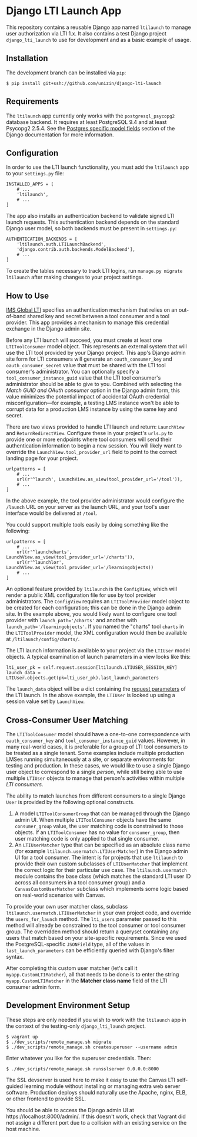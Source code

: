 # Django LTI Launch App

This repository contains a reusable Django app named `ltilaunch` to manage user authorization via LTI 1.x.
It also contains a test Django project `django_lti_launch` to use for development and as a basic example of usage.


## Installation

The development branch can be installed via `pip`:

```
$ pip install git+ssh://github.com/unizin/django-lti-launch
```


## Requirements

The `ltilaunch` app currently only works with the `postgresql_psycopg2` database backend.
It requires at least PostgreSQL 9.4 and at least Psycopg2 2.5.4.
See the [Postgres specific model fields](https://docs.djangoproject.com/en/1.9/ref/contrib/postgres/fields/) section of the Django documentation for more information.


## Configuration

In order to use the LTI launch functionality, you must add the `ltilaunch` app to your `settings.py` file:

```
INSTALLED_APPS = [
    # ...
    'ltilaunch',
    # ...
]
```

The app also installs an authentication backend to validate signed LTI launch requests.
This authentication backend depends on the standard Django user model, so both backends must be present in `settings.py`:

```
AUTHENTICATION_BACKENDS = [
    'ltilaunch.auth.LTILaunchBackend',
    'django.contrib.auth.backends.ModelBackend'],
    # ...
]
```

To create the tables necessary to track LTI logins, run `manage.py migrate ltilaunch` after making changes to your project settings.


## How to Use

[IMS Global LTI](https://www.imsglobal.org/specs/ltiv1p2/implementation-guide) specifies an authentication mechanism that relies on an out-of-band shared key and secret between a tool consumer and a tool provider.
This app provides a mechanism to manage this credential exchange in the Django admin site.

Before any LTI launch will succeed, you must create at least one `LTIToolConsumer` model object. This represents an external system that will use the LTI tool provided by your Django project.
This app's Django admin site form for LTI consumers will generate an `oauth_consumer_key` and `oauth_consumer_secret` value that must be shared with the LTI tool consumer's administrator.
You can optionally specify a `tool_consumer_instance_guid` value that the LTI tool consumer's administrator should be able to give to you.
Combined with selecting the _Match GUID and OAuth consumer_ option in the Django admin form, this value minimizes the potential impact of accidental OAuth credential misconfiguration—for example, a testing LMS instance won't be able to corrupt data for a production LMS instance by using the same key and secret.

There are two views provided to handle LTI launch and return: `LaunchView` and `ReturnRedirectView`.  Configure these in your project's `urls.py` to provide one or more endpoints where tool consumers will send their authentication information to begin a new session.  You will likely want to override the `LaunchView.tool_provider_url` field to point to the correct landing page for your project.

```
urlpatterns = [
    # ...
    url(r'^launch', LaunchView.as_view(tool_provider_url='/tool')),
    # ...
]
```

In the above example, the tool provider administrator would configure the `/launch` URL on your server as the launch URL, and your tool's user interface would be delivered at `/tool`.

You could support multiple tools easily by doing something like the following:

```
urlpatterns = [
    # ...
    url(r'^launchcharts', LaunchView.as_view(tool_provider_url='/charts')),
    url(r'^launchlor', LaunchView.as_view(tool_provider_url='/learningobjects))
    # ...
]
```

An optional feature provided by `ltilaunch` is the `ConfigView`, which will render a public XML configuration file for use by tool provider administrators.
The `ConfigView` requires an `LTIToolProvider` model object to be created for each configuration; this can be done in the Django admin site.
In the example above, you would likely want to configure one tool provider with `launch_path='/charts'` and another with `launch_path='/learningobjects'`.
If you named the "charts" tool `charts` in the `LTIToolProvider` model, the XML configuration would then be available at `/ltilaunch/config/charts/`.

The LTI launch information is available to your project via the `LTIUser` model objects.
A typical examination of launch parameters in a view looks like this:

```
lti_user_pk = self.request.session[ltilaunch.LTIUSER_SESSION_KEY]
launch_data = LTIUser.objects.get(pk=lti_user_pk).last_launch_parameters
```

The `launch_data` object will be a dict containing the [request parameters](https://www.imsglobal.org/specs/ltiv1p2/implementation-guide#toc-3) of the LTI launch.
In the above example, the `LTIUser` is looked up using a session value set by `LaunchView`.


## Cross-Consumer User Matching
The `LTIToolConsumer` model should have a one-to-one correspondence with `oauth_consumer_key` and `tool_consumer_instance_guid` values.
However, in many real-world cases, it is preferable for a group of LTI tool consumers to be treated as a single tenant.
Some examples include multiple production LMSes running simultaneously at a site, or separate environments for testing and production.
In these cases, we would like to use a single Django user object to correspond to a single _person_, while still being able to use multiple `LTIUser` objects to manage that person's activities within multiple _LTI consumers_.

The ability to match launches from different consumers to a single Django `User` is provided by the following optional constructs.

1. A model `LTIToolConsumerGroup` that can be managed through the Django admin UI.
When multiple `LTIToolConsumer` objects have the same `consumer_group` value, the user matching code is constrained to those objects.
If an `LTIToolConsumer` has no value for `consumer_group`, then user matching code is only applied to that single consumer.
2. An `LTIUserMatcher` type that can be specified as an absolute class name (for example `ltilaunch.usermatch.LTIUserMatcher`) in the Django admin UI for a tool consumer.
The intent is for projects that use `ltilaunch` to provide their own custom subclasses of `LTIUserMatcher` that implement the correct logic for their particular use case.
The `ltilaunch.usermatch` module contains the base class (which matches the standard LTI user ID across all consumers in a tool consumer group) and a `CanvasCustomUserMatcher` subclass which implements some logic based on real-world scenarios with Canvas.

To provide your own user matcher class, subclass `ltilaunch.usermatch.LTIUserMatcher` in your own project code, and override the `users_for_launch` method.
The `lti_users` parameter passed to this method will already be constrained to the tool consumer or tool consumer group.
The overridden method should return a queryset containing any users that match based on your site-specific requirements.
Since we used the PostgreSQL-specific `JSONField` type, all of the values in `last_launch_parameters` can be efficiently queried with Django's filter syntax.

After completing this custom user matcher (let's call it `myapp.CustomLTIMatcher`), all that needs to be done is to enter the string `myapp.CustomLTIMatcher` in the **Matcher class name** field of the LTI consumer admin form.


## Development Environment Setup

These steps are only needed if you wish to work with the `ltilaunch` app in the context of the testing-only `django_lti_launch` project.

```
$ vagrant up
$ ./dev_scripts/remote_manage.sh migrate
$ ./dev_scripts/remote_manage.sh createsuperuser --username admin
```

Enter whatever you like for the superuser credentials.  Then:

```
$ ./dev_scripts/remote_manage.sh runsslserver 0.0.0.0:8000
```

The SSL devserver is used here to make it easy to use the Canvas LTI self-guided learning module without installing or managing extra web server software.  Production deploys should naturally use the Apache, nginx, ELB, or other frontend to provide SSL.

You should be able to access the Django admin UI at https://localhost:8000/admin/.  If this doesn't work, check that Vagrant did not assign a different port due to a collision with an existing service on the host machine.

